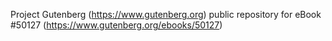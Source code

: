 Project Gutenberg (https://www.gutenberg.org) public repository for
eBook #50127 (https://www.gutenberg.org/ebooks/50127)
